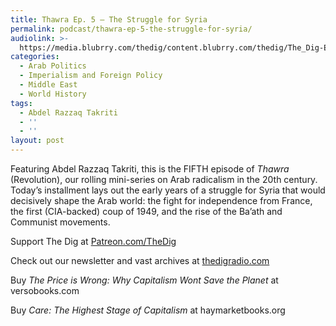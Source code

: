 ```yaml
---
title: Thawra Ep. 5 – The Struggle for Syria
permalink: podcast/thawra-ep-5-the-struggle-for-syria/
audiolink: >-
  https://media.blubrry.com/thedig/content.blubrry.com/thedig/The_Dig-EP_439-Takriti.mp3
categories:
  - Arab Politics
  - Imperialism and Foreign Policy
  - Middle East
  - World History
tags:
  - Abdel Razzaq Takriti
  - ''
  - ''
layout: post
---
```


Featuring Abdel Razzaq Takriti, this is the FIFTH episode of *Thawra* (Revolution), our rolling mini-series on Arab radicalism in the 20th century. Today’s installment lays out the early years of a struggle for Syria that would decisively shape the Arab world: the fight for independence from France, the first (CIA-backed) coup of 1949, and the rise of the Ba’ath and Communist movements.

Support The Dig at [Patreon.com/TheDig](http://patreon.com/TheDig)

Check out our newsletter and vast archives at [thedigradio.com](http://thedigradio.com)

Buy *The Price is Wrong: Why Capitalism Wont Save the Planet* at versobooks.com

Buy *Care: The Highest Stage of Capitalism* at haymarketbooks.org
